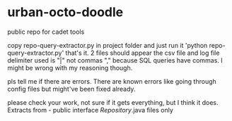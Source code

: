 # urban-octo-doodle
public repo for cadet tools

copy repo-query-extractor.py in project folder and just run it 
'python repo-query-extractor.py'
that's it. 
2 files should appear the csv file and log file
delimiter used is "|" not commas "," because SQL queries have commas. I might be wrong with my reasoning though. 

pls tell me if there are errors. 
There are known errors like going through config files but might've been fixed already. 

please check your work, not sure if it gets everything, but I think it does. 
Extracts from - public interface *Repository*.java files only